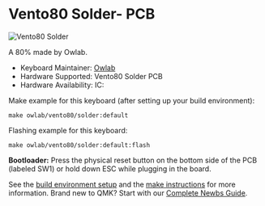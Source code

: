 # Vento80 Solder- PCB

![Vento80 Solder]()

A 80% made by Owlab.

* Keyboard Maintainer: [Owlab](https://github.com/owlab-git)
* Hardware Supported: Vento80 Solder PCB
* Hardware Availability: IC: 

Make example for this keyboard (after setting up your build environment):

    make owlab/vento80/solder:default

Flashing example for this keyboard:

    make owlab/vento80/solder:default:flash

**Bootloader:** Press the physical reset button on the bottom side of the PCB (labeled SW1) or hold down ESC while plugging in the board.

See the [build environment setup](https://docs.qmk.fm/#/getting_started_build_tools) and the [make instructions](https://docs.qmk.fm/#/getting_started_make_guide) for more information. Brand new to QMK? Start with our [Complete Newbs Guide](https://docs.qmk.fm/#/newbs).
